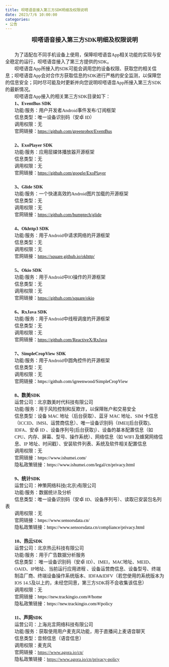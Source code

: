 ```yaml
---
title: 呗嗒语音接入第三方SDK明细及权限说明
date: 2023/7/6 10:00:00
categories:
- 公告
---
```

<html>

<head>
    <meta http-equiv="Content-Type" content="text/html; charset=utf-8" />
    <meta http-equiv="Content-Style-Type" content="text/css" />
    <meta name="generator" content="Aspose.Words for .NET 23.3.0" />
    <title></title>
    <style type="text/css">
        body {
            text-align: justify;
            widows: 0;
            orphans: 0;
            font-family: Calibri;
            font-size: 10.5pt
        }
        p {
            margin: 0pt
        }
        .Footer {
            text-align: left;
            widows: 0;
            orphans: 0;
            font-family: Calibri;
            font-size: 9pt
        }
    </style>
</head>

<body>
    <div>
        <p style="text-align:center; line-height:150%; font-size:14pt"><span
                style="font-family:宋体; font-weight:bold">呗嗒语音接入第三方SDK明细及权限说明</span></p>
        <p style="text-align:center; line-height:150%; font-size:11pt"><span
                style="font-family:宋体; -aw-import:ignore">&#xa0;</span></p>
        <p style="text-indent:22pt; text-align:left; line-height:150%; font-size:11pt"><span
                style="font-family:宋体">为了适配在不同手机设备上使用，保障呗嗒语音App相关功能的实现与安全稳定的运行，呗嗒语音接入了第三方提供的SDK。</span></p>
        <p style="text-indent:22pt; text-align:left; line-height:150%; font-size:11pt"><span
                style="font-family:宋体">呗嗒语音App所接入的SDK可能会调用您的设备权限、获取您的相关信息；呗嗒语音App会对合作方获取信息的SDK进行严格的安全监测，以保障您的信息安全；同时尽可能及时更新并向您说明呗嗒语音App所接入第三方SDK的最新情况。</span>
        </p>
        <p style="text-indent:22pt; text-align:left; line-height:150%; font-size:11pt"><span
                style="font-family:宋体">呗嗒语音App接入的相关第三方SDK目录如下：</span></p>
        <p style="text-indent:22pt; text-align:left; line-height:150%; font-size:11pt"><span
                style="font-family:宋体; font-weight:bold">1、EventBus SDK</span></p>
        <p style="text-indent:22pt; text-align:left; line-height:150%; font-size:11pt"><span
                style="font-family:宋体">功能/服务：用户开发者Android事件发布/订阅框架</span></p>
        <p style="text-indent:22pt; text-align:left; line-height:150%; font-size:11pt"><span
                style="font-family:宋体">信息类型：唯一设备识别码（安卓 ID）</span></p>
        <p style="text-indent:22pt; text-align:left; line-height:150%; font-size:11pt"><span
                style="font-family:宋体">调用权限：无</span></p>
        <p style="text-indent:22pt; text-align:left; line-height:150%; font-size:11pt"><span
                style="font-family:宋体">官网链接：</span><a href="https://github.com/greenrobot/EventBus"
                style="text-decoration:none"><span
                    style="font-family:宋体; text-decoration:underline; color:#000000">https://github.com/greenrobot/EventBus</span></a>
        </p>
        <p style="text-align:left; line-height:150%; font-size:11pt"><span
                style="font-family:宋体; -aw-import:ignore">&#xa0;</span></p>
        <p style="text-indent:22pt; text-align:left; line-height:150%; font-size:11pt"><span
                style="font-family:宋体; font-weight:bold">2、ExoPlayer SDK</span></p>
        <p style="text-indent:22pt; text-align:left; line-height:150%; font-size:11pt"><span
                style="font-family:宋体">功能/服务：应用层媒体播放器开源框架</span></p>
        <p style="text-indent:22pt; text-align:left; line-height:150%; font-size:11pt"><span
                style="font-family:宋体">信息类型：无</span></p>
        <p style="text-indent:22pt; text-align:left; line-height:150%; font-size:11pt"><span
                style="font-family:宋体">调用权限：无</span></p>
        <p style="text-indent:22pt; text-align:left; line-height:150%; font-size:11pt"><span
                style="font-family:宋体">官网链接：</span><a href="https://github.com/google/ExoPlayer"
                style="text-decoration:none"><span
                    style="font-family:宋体; text-decoration:underline; color:#000000">https://github.com/google/ExoPlayer</span></a>
        </p>
        <p style="text-align:left; line-height:150%; font-size:11pt"><span
                style="font-family:宋体; -aw-import:spaces">&#xa0; </span></p>
        <p style="text-indent:22pt; text-align:left; line-height:150%; font-size:11pt"><span
                style="font-family:宋体; font-weight:bold">3、Glide SDK</span></p>
        <p style="text-indent:22pt; text-align:left; line-height:150%; font-size:11pt"><span
                style="font-family:宋体">功能/服务：一个快速高效的Android图片加载的开源框架</span></p>
        <p style="text-indent:22pt; text-align:left; line-height:150%; font-size:11pt"><span
                style="font-family:宋体">信息类型：无</span></p>
        <p style="text-indent:22pt; text-align:left; line-height:150%; font-size:11pt"><span
                style="font-family:宋体">调用权限：无</span></p>
        <p style="text-indent:22pt; text-align:left; line-height:150%; font-size:11pt"><span
                style="font-family:宋体">官网链接：</span><a href="https://github.com/bumptech/glide"
                style="text-decoration:none"><span
                    style="font-family:宋体; text-decoration:underline; color:#000000">https://github.com/bumptech/glide</span></a>
        </p>
        <p style="text-align:left; line-height:150%; font-size:11pt"><span
                style="font-family:宋体; -aw-import:spaces">&#xa0; </span></p>
        <p style="text-indent:22pt; text-align:left; line-height:150%; font-size:11pt"><span
                style="font-family:宋体; font-weight:bold">4、Okhttp3 SDK</span></p>
        <p style="text-indent:22pt; text-align:left; line-height:150%; font-size:11pt"><span
                style="font-family:宋体">功能/服务：用于Android中请求网络的开源框架</span></p>
        <p style="text-indent:22pt; text-align:left; line-height:150%; font-size:11pt"><span
                style="font-family:宋体">信息类型：无</span></p>
        <p style="text-indent:22pt; text-align:left; line-height:150%; font-size:11pt"><span
                style="font-family:宋体">调用权限：无</span></p>
        <p style="text-indent:22pt; text-align:left; line-height:150%; font-size:11pt"><span
                style="font-family:宋体">官网链接：</span><a href="https://square.github.io/okhttp/"
                style="text-decoration:none"><span
                    style="font-family:宋体; text-decoration:underline; color:#000000">https://square.github.io/okhttp/</span></a>
        </p>
        <p style="text-align:left; line-height:150%; font-size:11pt"><span
                style="font-family:宋体; -aw-import:ignore">&#xa0;</span></p>
        <p style="text-indent:22pt; text-align:left; line-height:150%; font-size:11pt"><span
                style="font-family:宋体; font-weight:bold">5、Okio SDK</span></p>
        <p style="text-indent:22pt; text-align:left; line-height:150%; font-size:11pt"><span
                style="font-family:宋体">功能/服务：用于Android中IO操作的开源框架</span></p>
        <p style="text-indent:22pt; text-align:left; line-height:150%; font-size:11pt"><span
                style="font-family:宋体">信息类型：无</span></p>
        <p style="text-indent:22pt; text-align:left; line-height:150%; font-size:11pt"><span
                style="font-family:宋体">调用权限：无</span></p>
        <p style="text-indent:22pt; text-align:left; line-height:150%; font-size:11pt"><span
                style="font-family:宋体">官网链接：</span><a href="https://github.com/square/okio"
                style="text-decoration:none"><span
                    style="font-family:宋体; text-decoration:underline; color:#000000">https://github.com/square/okio</span></a>
        </p>
        <p style="text-align:left; line-height:150%; font-size:11pt"><span
                style="font-family:宋体; -aw-import:ignore">&#xa0;</span></p>
        <p style="text-indent:22pt; text-align:left; line-height:150%; font-size:11pt"><span
                style="font-family:宋体; font-weight:bold">6、RxJava SDK</span></p>
        <p style="text-indent:22pt; text-align:left; line-height:150%; font-size:11pt"><span
                style="font-family:宋体">功能/服务：用于Android中线程调度的开源框架</span></p>
        <p style="text-indent:22pt; text-align:left; line-height:150%; font-size:11pt"><span
                style="font-family:宋体">信息类型：无</span></p>
        <p style="text-indent:22pt; text-align:left; line-height:150%; font-size:11pt"><span
                style="font-family:宋体">调用权限：无</span></p>
        <p style="text-indent:22pt; text-align:left; line-height:150%; font-size:11pt"><span
                style="font-family:宋体">官网链接：</span><a href="https://github.com/ReactiveX/RxJava"
                style="text-decoration:none"><span
                    style="font-family:宋体; text-decoration:underline; color:#000000">https://github.com/ReactiveX/RxJava</span></a>
        </p>
        <p style="text-align:left; line-height:150%; font-size:11pt"><span
                style="font-family:宋体; -aw-import:ignore">&#xa0;</span></p>
        <p style="text-indent:22pt; text-align:left; line-height:150%; font-size:11pt"><span
                style="font-family:宋体; font-weight:bold">7、SimpleCropView SDK</span></p>
        <p style="text-indent:22pt; text-align:left; line-height:150%; font-size:11pt"><span
                style="font-family:宋体">功能/服务：用于Android中圆角控件的开源框架</span></p>
        <p style="text-indent:22pt; text-align:left; line-height:150%; font-size:11pt"><span
                style="font-family:宋体">信息类型：无</span></p>
        <p style="text-indent:22pt; text-align:left; line-height:150%; font-size:11pt"><span
                style="font-family:宋体">调用权限：无</span></p>
        <p style="text-indent:22pt; text-align:left; line-height:150%; font-size:11pt"><span
                style="font-family:宋体">官网链接：</span><a href="https://github.com/igreenwood/SimpleCropView"
                style="text-decoration:none"><span
                    style="font-family:宋体; color:#000000">https://github.com/igreenwood/SimpleCropView</span></a></p>
        <p style="text-align:left; line-height:150%; font-size:11pt"><span
                style="font-family:宋体; -aw-import:ignore">&#xa0;</span></p>
        <p style="text-indent:22pt; text-align:left; line-height:150%; font-size:11pt"><span
                style="font-family:宋体; font-weight:bold">8、数美SDK</span></p>
        <p style="text-indent:22pt; text-align:left; line-height:150%; font-size:11pt"><span
                style="font-family:宋体">运营公司：北京数美时代科技有限公司</span></p>
        <p style="text-indent:22pt; text-align:left; line-height:150%; font-size:11pt"><span
                style="font-family:宋体">功能/服务：用于风险控制和反欺诈，以保障账户和交易安全</span></p>
        <p style="margin-left:21.85pt; text-align:left; line-height:150%; font-size:11pt"><span
                style="font-family:宋体">信息类型：设备 MAC 地址（后台获取）、蓝牙 MAC 地址、SIM
                卡信息（ICCID、IMSI、运营商信息）、唯一设备识别码（IMEI[后台获取]、IDFA、安卓 ID 、设备序列号[后台获取]）、设备的基本配置信息（如CPU、内存、屏幕、型号、操作系统）、网络信息（如
                WIFI 及蜂窝网络信息、IP 地址、时间戳）、安装软件列表、系统及软件相关配置信息</span></p>
        <p style="text-indent:22pt; text-align:left; line-height:150%; font-size:11pt"><span
                style="font-family:宋体">调用权限：无</span></p>
        <p style="text-indent:22pt; text-align:left; line-height:150%; font-size:11pt"><span
                style="font-family:宋体">官网链接：</span><a href="https://www.ishumei.com/" style="text-decoration:none"><span
                    style="font-family:宋体; color:#000000">https://www.ishumei.com/</span></a></p>
        <p style="text-indent:22pt; text-align:left; line-height:150%; font-size:11pt"><span
                style="font-family:宋体">隐私政策链接：</span><a href="https://www.ishumei.com/legal/cn/privacy.html"
                style="text-decoration:none"><span
                    style="font-family:宋体; color:#000000">https://www.ishumei.com/legal/cn/privacy.html</span></a></p>
        <p style="text-align:left; line-height:150%; font-size:11pt"><span
                style="font-family:宋体; -aw-import:ignore">&#xa0;</span></p>
        <p style="text-indent:22pt; text-align:left; line-height:150%; font-size:11pt"><span
                style="font-family:宋体; font-weight:bold">9、统计SDK</span></p>
        <p style="text-indent:22pt; text-align:left; line-height:150%; font-size:11pt"><span
                style="font-family:宋体">运营公司：神策网络科技(北京)有限公司</span></p>
        <p style="text-indent:22pt; text-align:left; line-height:150%; font-size:11pt"><span
                style="font-family:宋体">功能/服务：数据统计及分析</span></p>
        <p style="text-indent:22pt; text-align:left; line-height:150%; font-size:11pt"><span
                style="font-family:宋体">信息类型：唯一设备识别码（安卓 ID、设备序列号）、读取已安装包名列表</span></p>
        <p style="text-indent:22pt; text-align:left; line-height:150%; font-size:11pt"><span
                style="font-family:宋体">调用权限：无</span></p>
        <p style="text-indent:22pt; text-align:left; line-height:150%; font-size:11pt"><span
                style="font-family:宋体">官网链接：</span><a href="https://www.sensorsdata.cn/"
                style="text-decoration:none"><span
                    style="font-family:宋体; color:#000000">https://www.sensorsdata.cn/</span></a></p>
        <p style="text-indent:22pt; text-align:left; line-height:150%; font-size:11pt"><span
                style="font-family:宋体">隐私政策链接：</span><a href="https://www.sensorsdata.cn/compliance/privacy.html"
                style="text-decoration:none"><span
                    style="font-family:宋体; color:#000000">https://www.sensorsdata.cn/compliance/privacy.html</span></a>
        </p>
        <p style="text-align:left; line-height:150%; font-size:11pt"><span
                style="font-family:宋体; -aw-import:ignore">&#xa0;</span></p>
        <p style="text-indent:22pt; text-align:left; line-height:150%; font-size:11pt"><span
                style="font-family:宋体; font-weight:bold">10、热云SDK</span></p>
        <p style="text-indent:22pt; text-align:left; line-height:150%; font-size:11pt"><span
                style="font-family:宋体">运营公司：北京热云科技有限公司</span></p>
        <p style="text-indent:22pt; text-align:left; line-height:150%; font-size:11pt"><span
                style="font-family:宋体">功能/服务：用于广告数据分析服务</span></p>
        <p style="margin-left:21.85pt; text-align:left; line-height:150%; font-size:11pt"><span
                style="font-family:宋体">信息类型： 唯一设备识别码（安卓 ID）、IMEI，MAC地址、MEID、OAID、IP地址、当前运行应用进程
                、设备运营商信息、设备型号、终端制造厂商、终端设备操作系统版本、IDFA&amp;IDFV（若您使用的系统版本为IOS 14.5及以上的，未经您同意，第三方SDK将不会收集该信息）</span></p>
        <p style="text-indent:22pt; text-align:left; line-height:150%; font-size:11pt"><span
                style="font-family:宋体">调用权限：无</span></p>
        <p style="text-indent:22pt; text-align:left; line-height:150%; font-size:11pt"><span
                style="font-family:宋体">官网链接：</span><a href="https://new.trackingio.com/#/home"
                style="text-decoration:none"><span
                    style="font-family:宋体; color:#000000">https://new.trackingio.com/#/home</span></a></p>
        <p style="text-indent:22pt; text-align:left; line-height:150%; font-size:11pt"><span
                style="font-family:宋体">隐私政策链接：</span><a href="https://new.trackingio.com/#/policy"
                style="text-decoration:none"><span
                    style="font-family:宋体; color:#000000">https://new.trackingio.com/#/policy</span></a></p>
        <p style="text-align:left; line-height:150%; font-size:11pt"><span
                style="font-family:宋体; -aw-import:ignore">&#xa0;</span></p>
        <p style="text-indent:22pt; line-height:150%; font-size:11pt"><span
                style="font-family:宋体; font-weight:bold">11、声网SDK</span></p>
        <p style="text-indent:22pt; line-height:150%; font-size:11pt"><span
                style="font-family:宋体">运营公司：上海兆言网络科技有限公司</span></p>
        <p style="text-indent:22pt; line-height:150%; font-size:11pt"><span
                style="font-family:宋体">功能/服务：获取使用用户麦克风功能，用于直播间上麦语音聊天</span><span
                style="font-family:宋体; -aw-import:spaces">&#xa0;&#xa0;&#xa0;&#xa0;&#xa0; </span></p>
        <p style="text-indent:22pt; line-height:150%; font-size:11pt"><span
                style="font-family:宋体">信息类型：音频信息（语音信息）</span></p>
        <p style="text-indent:22pt; line-height:150%; font-size:11pt"><span style="font-family:宋体">调用权限：麦克风</span></p>
        <p style="text-indent:22pt; line-height:150%; font-size:11pt"><span style="font-family:宋体">官网链接：</span><span
                style="font-family:宋体; text-decoration:underline">https://www.agora.io/cn/</span></p>
        <p style="text-indent:22pt; line-height:150%; font-size:11pt"><span style="font-family:宋体">隐私政策链接：</span><span
                style="font-family:宋体; text-decoration:underline">https://www.agora.io/cn/privacy-policy</span></p>
        <p style="text-align:left; line-height:150%; font-size:11pt"><span
                style="font-family:宋体; -aw-import:ignore">&#xa0;</span></p>
        <p style="text-align:left; line-height:150%; font-size:11pt"><span
                style="font-family:宋体; -aw-import:ignore">&#xa0;</span></p>
        <p style="text-align:left; line-height:150%; font-size:11pt"><span
                style="font-family:宋体; -aw-import:ignore">&#xa0;</span></p>
        <div style="-aw-headerfooter-type:footer-primary; clear:both">
            <p><span style="height:0pt; text-align:left; display:block; position:absolute; z-index:-65536"><img
                        src="images/Aspose.Words.aa80f975-49e6-4a24-8957-ef9237fc1296.001.png" width="7" height="15"
                        alt=""
                        style="margin-left:223.34pt; -aw-left-pos:0pt; -aw-rel-hpos:margin; -aw-rel-vpos:paragraph; -aw-top-pos:0pt; -aw-wrap-type:none; position:absolute" /></span><span
                    style="-aw-import:ignore">&#xa0;</span></p>
        </div>
    </div>
</body>

</html>